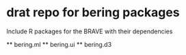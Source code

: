 # drat repo for bering packages

Include R packages for the BRAVE with their dependencies

** bering.ml
** bering.ui
** bering.d3
